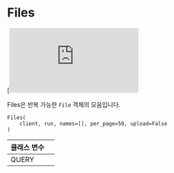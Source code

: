 # Files

[**​**![https://www.tensorflow.org/images/GitHub-Mark-32px.png](https://lh6.googleusercontent.com/mE9dax78BUHxVD42hLNZKLQaVTAuqxPkCFseCmynh3HYqA1CjeZKltkDp_IN3ETb7bHzaOn0TjPGyYcq5H3DwMCBzhukjOksij4dKmSvKZg_n6xIBF-GH8i5Qg36MI9-Ji5ykopB66Q-OS_-lw)GitHub에서 소스 확인하기](https://www.github.com/wandb/client/tree/master/wandb/apis/public.py#L1537-L1600)**​**

Files은 반복 가능한 `File` 객체의 모음입니다.

```text
Files(
    client, run, names=[], per_page=50, upload=False
)
```

| **클래스 변수** |  |
| :--- | :--- |
| QUERY |  |

